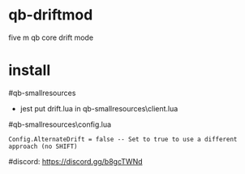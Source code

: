 # qb-driftmod
five m qb core drift mode
# install 
#qb-smallresources

- jest put drift.lua in qb-smallresources\client.lua
  
#qb-smallresources\config.lua

``Config.AlternateDrift = false -- Set to true to use a different approach (no SHIFT)``

#discord: https://discord.gg/b8gcTWNd
